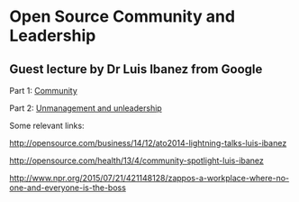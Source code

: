 # Open Source Community and Leadership
## Guest lecture by Dr Luis Ibanez from Google

Part 1: [Community](https://github.com/rcos/CSCI2961-01/blob/master/Lectures/Lecture-7-1.pdf)

Part 2: [Unmanagement and unleadership](https://github.com/rcos/CSCI2961-01/blob/master/Lectures/Lecture-7-1.pdf)

Some relevant links:

http://opensource.com/business/14/12/ato2014-lightning-talks-luis-ibanez

http://opensource.com/health/13/4/community-spotlight-luis-ibanez

http://www.npr.org/2015/07/21/421148128/zappos-a-workplace-where-no-one-and-everyone-is-the-boss
